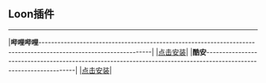 ## Loon插件
---
|**哔哩哔哩**-----------------------------------------------------------------------------------------------------------------|
|[点击安装](https://www.nsloon.com/openloon/import?plugin=https://github.com/z-jinke/loon/raw/refs/heads/main/Plugin/BiliBili)|
|**酷安**-------------------------------------------------------------------------------------------------------------------|
|[点击安装](https://www.nsloon.com/openloon/import?plugin=https://github.com/z-jinke/loon/raw/refs/heads/main/Plugin/Coolapk)|
